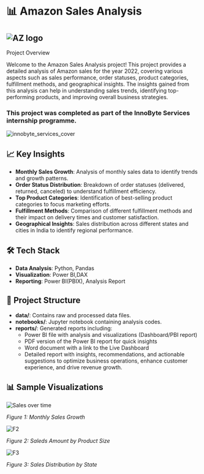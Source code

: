 # 📊 Amazon Sales Analysis  


##  ![AZ logo](https://github.com/Sourav-Pattanayak/Amazon-Sales-Report/assets/124489158/8681b82b-72ee-4fac-8ca3-32964fa9cce3)

Project Overview

Welcome to the Amazon Sales Analysis project! This project provides a detailed analysis of Amazon sales for the year 2022, covering various aspects such as sales performance, order statuses, product categories, fulfillment methods, and geographical insights. The insights gained from this analysis can help in understanding sales trends, identifying top-performing products, and improving overall business strategies.

### This project was completed as part of the InnoByte Services internship programme.


![innobyte_services_cover](https://github.com/Sourav-Pattanayak/Amazon-Sales-Report/assets/124489158/0554afac-ace4-4b2c-94cb-9272b6282fd6)


## 📈 Key Insights

- **Monthly Sales Growth**: Analysis of monthly sales data to identify trends and growth patterns.
- **Order Status Distribution**: Breakdown of order statuses (delivered, returned, canceled) to understand fulfillment efficiency.
- **Top Product Categories**: Identification of best-selling product categories to focus marketing efforts.
- **Fulfillment Methods**: Comparison of different fulfillment methods and their impact on delivery times and customer satisfaction.
- **Geographical Insights**: Sales distribution across different states and cities in India to identify regional performance.

## 🛠️ Tech Stack

- **Data Analysis**: Python, Pandas
- **Visualization**: Power BI,DAX
- **Reporting**: Power BI(PBIX), Analysis Report

## 📂 Project Structure

- **data/**: Contains raw and processed data files.
- **notebooks/**: Jupyter notebook containing analysis codes.
- **reports/**: Generated reports including:
  - Power BI file with analysis and visualizations (Dashboard/PBI report)
  - PDF version of the Power BI report for quick insights
  - Word document with a link to the Live Dashboard
  - Detailed report with insights, recommendations, and actionable suggestions to optimize business operations, enhance customer experience, and drive revenue growth.

## 📊 Sample Visualizations


![Sales over time](https://github.com/Sourav-Pattanayak/Amazon-Sales-Report/assets/124489158/8dc42d87-1eb3-4d8a-9975-0d2b97a26a27)

*Figure 1: Monthly Sales Growth*

![F2](https://github.com/Sourav-Pattanayak/Amazon-Sales-Report/assets/124489158/bf82b41e-a78d-4b0b-a325-8495e23c1faf)

*Figure 2: Saleds Amount by Product Size*

![F3](https://github.com/Sourav-Pattanayak/Amazon-Sales-Report/assets/124489158/566abdc7-e513-4bd9-bf1f-ca0f20acd484)

*Figure 3: Sales Distribution by State*


